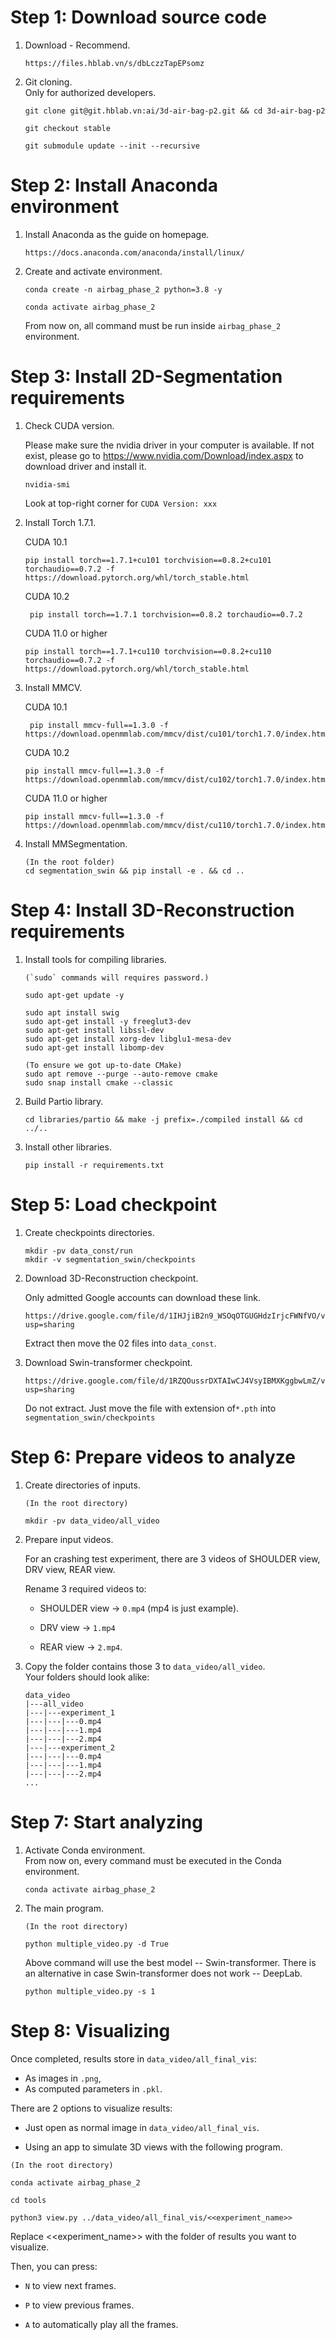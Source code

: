 # Step 1: Download source code

1. Download - Recommend.
   
   ```
   https://files.hblab.vn/s/dbLczzTapEPsomz
   ```

2. Git cloning.   
   Only for authorized developers.
   
   ```
   git clone git@git.hblab.vn:ai/3d-air-bag-p2.git && cd 3d-air-bag-p2
   
   git checkout stable
   
   git submodule update --init --recursive
   ```

# Step 2: Install Anaconda environment

1. Install Anaconda as the guide on homepage.
   
   ```
   https://docs.anaconda.com/anaconda/install/linux/
   ```

2. Create and activate environment.
   
   ```
   conda create -n airbag_phase_2 python=3.8 -y   
   
   conda activate airbag_phase_2
   ```
   
   From now on, all command must be run inside `airbag_phase_2` environment.

# Step 3: Install 2D-Segmentation requirements

1. Check CUDA version.
   
   Please make sure the nvidia driver in your computer is available. 
   If not exist, please go to https://www.nvidia.com/Download/index.aspx to download driver and install it. 
   
   ```
   nvidia-smi
   ```
   
   Look at top-right corner for `CUDA Version: xxx`  

2. Install Torch 1.7.1.
   
   CUDA 10.1
   
   ```
   pip install torch==1.7.1+cu101 torchvision==0.8.2+cu101 torchaudio==0.7.2 -f https://download.pytorch.org/whl/torch_stable.html
   ```
   
   CUDA 10.2
   
   ```
    pip install torch==1.7.1 torchvision==0.8.2 torchaudio==0.7.2
   ```
   
   CUDA 11.0 or higher
   
   ```
   pip install torch==1.7.1+cu110 torchvision==0.8.2+cu110 torchaudio==0.7.2 -f https://download.pytorch.org/whl/torch_stable.html
   ```

3. Install MMCV.  
   
   CUDA 10.1
   
   ```
    pip install mmcv-full==1.3.0 -f https://download.openmmlab.com/mmcv/dist/cu101/torch1.7.0/index.html
   ```
   
   CUDA 10.2
   
   ```
   pip install mmcv-full==1.3.0 -f https://download.openmmlab.com/mmcv/dist/cu102/torch1.7.0/index.html
   ```
   
   CUDA 11.0 or higher
   
   ```
   pip install mmcv-full==1.3.0 -f https://download.openmmlab.com/mmcv/dist/cu110/torch1.7.0/index.html
   ```

4. Install MMSegmentation.
   
   ```
   (In the root folder)
   cd segmentation_swin && pip install -e . && cd ..
   ```

# Step 4: Install 3D-Reconstruction requirements

1. Install tools for compiling libraries.
   
   ```
   (`sudo` commands will requires password.)
   
   sudo apt-get update -y
   
   sudo apt install swig
   sudo apt-get install -y freeglut3-dev
   sudo apt-get install libssl-dev
   sudo apt-get install xorg-dev libglu1-mesa-dev
   sudo apt-get install libomp-dev
   
   (To ensure we got up-to-date CMake)
   sudo apt remove --purge --auto-remove cmake
   sudo snap install cmake --classic
   ```

2. Build Partio library.
   
   ```
   cd libraries/partio && make -j prefix=./compiled install && cd ../..
   ```

3. Install other libraries.
   
   ```
   pip install -r requirements.txt
   ```

# Step 5: Load checkpoint

1. Create checkpoints directories.
   
   ```
   mkdir -pv data_const/run
   mkdir -v segmentation_swin/checkpoints
   ```

2. Download 3D-Reconstruction checkpoint.
   
   Only admitted Google accounts can download these link.
   
   ```
   https://drive.google.com/file/d/1IHJjiB2n9_WSOqOTGUGHdzIrjcFWNfVO/view?usp=sharing
   ```
   
   Extract then move the 02 files into `data_const`.

3. Download Swin-transformer checkpoint.
   
   ```
   https://drive.google.com/file/d/1RZQOussrDXTAIwCJ4VsyIBMXKggbwLmZ/view?usp=sharing
   ```
   
   Do not extract. Just move the file with extension of`*.pth` into `segmentation_swin/checkpoints`

# Step 6: Prepare videos to analyze

1. Create directories of inputs.
   
   ```
   (In the root directory)
   
   mkdir -pv data_video/all_video
   ```

2. Prepare input videos.
   
   For an crashing test experiment, there are 3 videos of SHOULDER view, DRV view, REAR view.  
   
   Rename 3 required videos to:
   
   * SHOULDER view -> `0.mp4` (mp4 is just example).
   
   * DRV view      -> `1.mp4`
   
   * REAR view     -> `2.mp4`.

3. Copy the folder contains those 3 to `data_video/all_video`.  
   Your folders should look alike:
   
   ```
   data_video
   |---all_video
   |---|---experiment_1
   |---|---|---0.mp4
   |---|---|---1.mp4
   |---|---|---2.mp4
   |---|---experiment_2
   |---|---|---0.mp4
   |---|---|---1.mp4
   |---|---|---2.mp4
   ...
   ```

# Step 7: Start analyzing

1. Activate Conda environment.  
   From now on, every command must be executed in the Conda environment.
   
   ```
   conda activate airbag_phase_2
   ```

2. The main program.
   
   ```
   (In the root directory)
   
   python multiple_video.py -d True
   ```
   
   Above command will use the best model -- Swin-transformer. There is an alternative in case Swin-transformer does not work -- DeepLab. 
   
   ```
   python multiple_video.py -s 1
   ```

# Step 8: Visualizing

Once completed, results store in `data_video/all_final_vis`:  

* As images in `.png`,
* As computed parameters in `.pkl`. 

There are 2 options to visualize results:

* Just open as normal image in `data_video/all_final_vis`.

* Using an app to simulate 3D views with the following program.

```
(In the root directory)

conda activate airbag_phase_2

cd tools

python3 view.py ../data_video/all_final_vis/<<experiment_name>>
```

Replace <<experiment_name>> with the folder of results you want to visualize.

Then, you can press:

* `N` to view next frames.

* `P` to view previous frames.

* `A` to automatically play all the frames.
